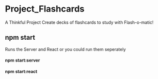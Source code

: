# Project_Flashcards
A Thinkful Project
Create decks of flashcards to study with Flash-o-matic!

## npm start
Runs the Server and React
or you could run them seperately

#### npm start:server
#### npm start:react
